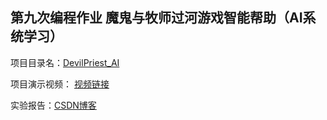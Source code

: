 ## 第九次编程作业 魔鬼与牧师过河游戏智能帮助（AI系统学习）

项目目录名：[DevilPriest_AI](https://github.com/hsyjkjkl/Unity3d-Learning/tree/master/DevilPriest_AI)

项目演示视频： [视频链接](https://www.bilibili.com/video/av78184534)

实验报告：[CSDN博客](https://blog.csdn.net/JKJKL1/article/details/103414624)